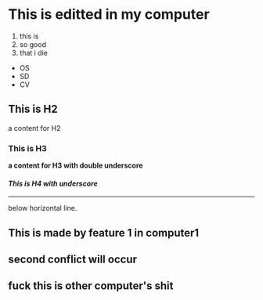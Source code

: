 # This is editted in **my computer**
1. this is 
2. so good
3. that i die

* OS
* SD
* CV

## This is H2
a content for H2
### This is H3
__a content for H3 with double underscore__
#### _This is H4 with underscore_
***
below horizontal line.

## This is made by feature 1 in computer1



## second conflict will occur

## fuck this is other computer's shit

